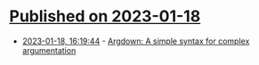 # [Published on 2023-01-18](index.md)

* [2023-01-18, 16:19:44](https://news.ycombinator.com/item?id=34428680) - [Argdown: A simple syntax for complex argumentation](https://github.com/christianvoigt/argdown)
